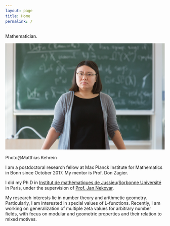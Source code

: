 ```yaml
---
layout: page
title: Home
permalink: /
---
```


Mathematician.

![AI](/assets/ai.jpg)

Photo@Matthias Kehrein 

I am a postdoctoral research fellow at Max Planck Institute for Mathematics in Bonn since October 2017. My mentor is Prof. Don Zagier.

I did my Ph.D in [Institut de mathématiques de Jussieu](https://www.imj-prg.fr)/[Sorbonne Université](http://www.sorbonne-universites.fr) in Paris, under the supervision of [Prof. Jan Nekovar](https://webusers.imj-prg.fr/~jan.nekovar/).

My research interests lie in number theory and arithmetic geometry. Particularly, I am interested in special values of L-functions. Recently, I am working on generalization of multiple zeta values for arbitrary number fields, with focus on modular and geometric properties and their relation to mixed motives.



 
